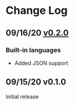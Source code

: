 # Change Log 

## 09/16/20 [v0.2.0](https://gitlab.com/fibric/polis-nova-theme/-/milestones/2)

### Built-in languages

- Added JSON support

## 09/15/20 v0.1.0

Initial release

